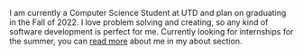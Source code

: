 I am currently a Computer Science Student at UTD and plan on graduating in the Fall of 2022. I love problem solving and creating, so any kind of software development is perfect for me. Currently looking for internships for the summer, you can [read more](/about) about me in my about section.
